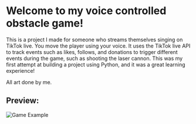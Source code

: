 # Welcome to my voice controlled obstacle game!


This is a project I made for someone who streams themselves singing on TikTok live. You move the player using your voice. It uses the TikTok live API to track events such as likes, follows, and donations to trigger different events during the game, such as shooting the laser cannon. This was my first attempt at building a project using Python, and it was a great learning experience! 

All art done by me. 

## Preview:

![Game Example](https://github.com/JoshDaigleDev/VoiceModulatedLiveStreamGame/blob/main/assets/DemoGif.gif)

